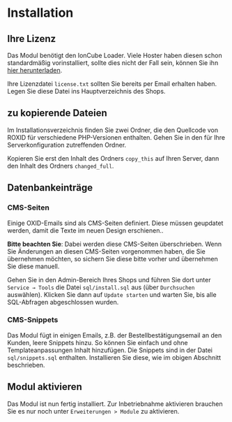 # Installation

## Ihre Lizenz

Das Modul benötigt den IonCube Loader. Viele Hoster haben diesen schon standardmäßig vorinstalliert, sollte dies nicht der Fall sein, können Sie ihn [hier herunterladen](http://www.ioncube.com/loaders.php).

Ihre Lizenzdatei `license.txt` sollten Sie bereits per Email erhalten haben. Legen Sie diese Datei ins Hauptverzeichnis des Shops.


## zu kopierende Dateien

Im Installationsverzeichnis finden Sie zwei Ordner, die den Quellcode von ROXID für verschiedene PHP-Versionen enthalten. Gehen Sie in den für Ihre Serverkonfiguration zutreffenden Ordner.

Kopieren Sie erst den Inhalt des Ordners `copy_this` auf Ihren Server, dann den Inhalt des Ordners `changed_full`.


## Datenbankeinträge

### CMS-Seiten
Einige OXID-Emails sind als CMS-Seiten definiert. Diese müssen geupdatet werden, damit die Texte im neuen Design erschienen..

**Bitte beachten Sie**: Dabei werden diese CMS-Seiten überschrieben. Wenn Sie Änderungen an diesen CMS-Seiten vorgenommen haben, die Sie übernehmen möchten, so sichern Sie diese bitte vorher und übernehmen Sie diese manuell.

Gehen Sie in den Admin-Bereich Ihres Shops und führen Sie dort unter `Service → Tools` die Datei `sql/install.sql` aus (über `Durchsuchen` auswählen). Klicken Sie dann auf `Update starten` und warten Sie, bis alle SQL-Abfragen abgeschlossen wurden.

### CMS-Snippets

Das Modul fügt in einigen Emails, z.B. der Bestellbestätigungsemail an den Kunden, leere Snippets hinzu. So können Sie einfach und ohne Templateanpassungen Inhalt hinzufügen. Die Snippets sind in der Datei `sql/snippets.sql` enthalten. Installieren Sie diese, wie im obigen Abschnitt beschrieben.


## Modul aktivieren

Das Modul ist nun fertig installiert. Zur Inbetriebnahme aktivieren brauchen Sie es nur noch unter `Erweiterungen > Module` zu aktivieren.

